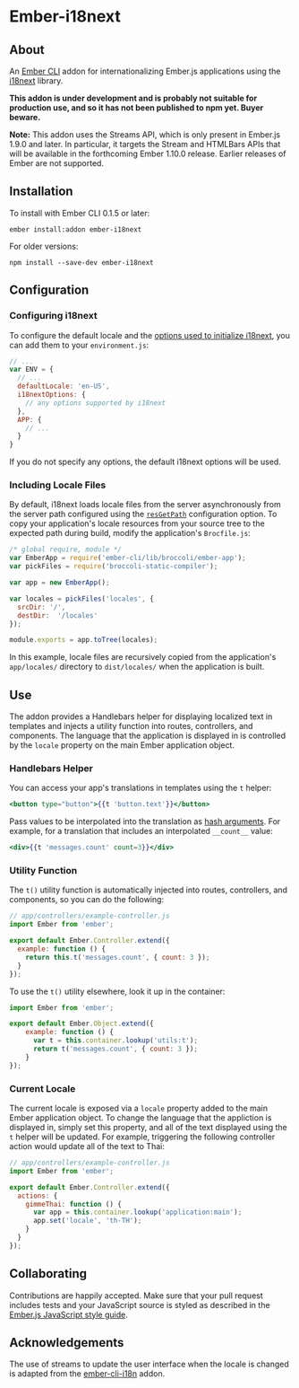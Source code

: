 # Ember-i18next

## About

An [Ember CLI](http://www.ember-cli.com/) addon for internationalizing Ember.js applications using the [i18next](http://i18next.com/) library.

**This addon is under development and is probably not suitable for production use, and so it has not been published to npm yet. Buyer beware.**

**Note:** This addon uses the Streams API, which is only present in Ember.js 1.9.0 and later. In particular, it targets the Stream and HTMLBars APIs that will be available in the forthcoming Ember 1.10.0 release. Earlier releases of Ember are not supported.

## Installation

To install with Ember CLI 0.1.5 or later:

```
ember install:addon ember-i18next
```

For older versions:

```
npm install --save-dev ember-i18next
```

## Configuration

### Configuring i18next

To configure the default locale and the [options used to initialize i18next](http://i18next.com/pages/doc_init.html), you can add them to your `environment.js`:

```javascript
// ...
var ENV = {
  // ...
  defaultLocale: 'en-US',
  i18nextOptions: {
    // any options supported by i18next
  },
  APP: {
    // ...
  }
}
```

If you do not specify any options, the default i18next options will be used.

### Including Locale Files

By default, i18next loads locale files from the server asynchronously from the server path configured using the [`resGetPath`](http://i18next.com/pages/doc_init.html#getresources) configuration option. To copy your application's locale resources from your source tree to the expected path during build, modify the application's `Brocfile.js`:

```javascript
/* global require, module */
var EmberApp = require('ember-cli/lib/broccoli/ember-app');
var pickFiles = require('broccoli-static-compiler');

var app = new EmberApp();

var locales = pickFiles('locales', {
  srcDir: '/',
  destDir:  '/locales'
});

module.exports = app.toTree(locales);
```

In this example, locale files are recursively copied from the application's `app/locales/` directory to `dist/locales/` when the application is built.

## Use

The addon provides a Handlebars helper for displaying localized text in templates and injects a utility function into routes, controllers, and components. The language that the application is displayed in is controlled by the `locale` property on the main Ember application object.

### Handlebars Helper

You can access your app's translations in templates using the `t` helper:

```handlebars
<button type="button">{{t 'button.text'}}</button>
```

Pass values to be interpolated into the translation as [hash arguments](http://handlebarsjs.com/expressions.html). For example, for a translation that includes an interpolated `__count__` value:

```handlebars
<div>{{t 'messages.count' count=3}}</div>
```

### Utility Function

The `t()` utility function is automatically injected into routes, controllers, and components, so you can do the following:

```javascript
// app/controllers/example-controller.js
import Ember from 'ember';

export default Ember.Controller.extend({
  example: function () {
    return this.t('messages.count', { count: 3 });
  }
});
```

To use the `t()` utility elsewhere, look it up in the container:

```javascript
import Ember from 'ember';

export default Ember.Object.extend({
	example: function () {
	  var t = this.container.lookup('utils:t');
	  return t('messages.count', { count: 3 });
	}
});
```

### Current Locale

The current locale is exposed via a `locale` property added to the main Ember application object. To change the language that the appliction is displayed in, simply set this property, and all of the text displayed using the `t` helper will be updated. For example, triggering the following controller action would update all of the text to Thai:

```javascript
// app/controllers/example-controller.js
import Ember from 'ember';

export default Ember.Controller.extend({
  actions: {
    gimmeThai: function () {
      var app = this.container.lookup('application:main');
      app.set('locale', 'th-TH');
    }
  }
});
```

## Collaborating

Contributions are happily accepted. Make sure that your pull request includes tests and your JavaScript source is styled as described in the [Ember.js JavaScript style guide](https://github.com/emberjs/ember.js/blob/master/STYLEGUIDE.md).

## Acknowledgements

The use of streams to update the user interface when the locale is changed is adapted from the [ember-cli-i18n](https://github.com/dockyard/ember-cli-i18n) addon.
